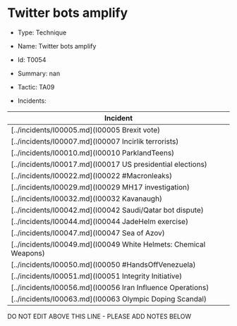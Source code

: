 # Twitter bots amplify

* Type: Technique

* Name: Twitter bots amplify

* Id: T0054

* Summary: nan

* Tactic: TA09

* Incidents:

| Incident |
| --------- |
| [../incidents/I00005.md](I00005 Brexit vote) |
| [../incidents/I00007.md](I00007 Incirlik terrorists) |
| [../incidents/I00010.md](I00010 ParklandTeens) |
| [../incidents/I00017.md](I00017 US presidential elections) |
| [../incidents/I00022.md](I00022 #Macronleaks) |
| [../incidents/I00029.md](I00029 MH17 investigation) |
| [../incidents/I00032.md](I00032 Kavanaugh) |
| [../incidents/I00042.md](I00042 Saudi/Qatar bot dispute) |
| [../incidents/I00044.md](I00044 JadeHelm exercise) |
| [../incidents/I00047.md](I00047 Sea of Azov) |
| [../incidents/I00049.md](I00049 White Helmets: Chemical Weapons) |
| [../incidents/I00050.md](I00050 #HandsOffVenezuela) |
| [../incidents/I00051.md](I00051 Integrity Initiative) |
| [../incidents/I00056.md](I00056 Iran Influence Operations) |
| [../incidents/I00063.md](I00063 Olympic Doping Scandal) |

DO NOT EDIT ABOVE THIS LINE - PLEASE ADD NOTES BELOW